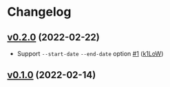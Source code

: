# Changelog

## [v0.2.0](https://github.com/pepabo/trail-digger/compare/v0.1.0...v0.2.0) (2022-02-22)

* Support `--start-date` `--end-date` option [#1](https://github.com/pepabo/trail-digger/pull/1) ([k1LoW](https://github.com/k1LoW))

## [v0.1.0](https://github.com/pepabo/trail-digger/compare/28709a4877ba...v0.1.0) (2022-02-14)

